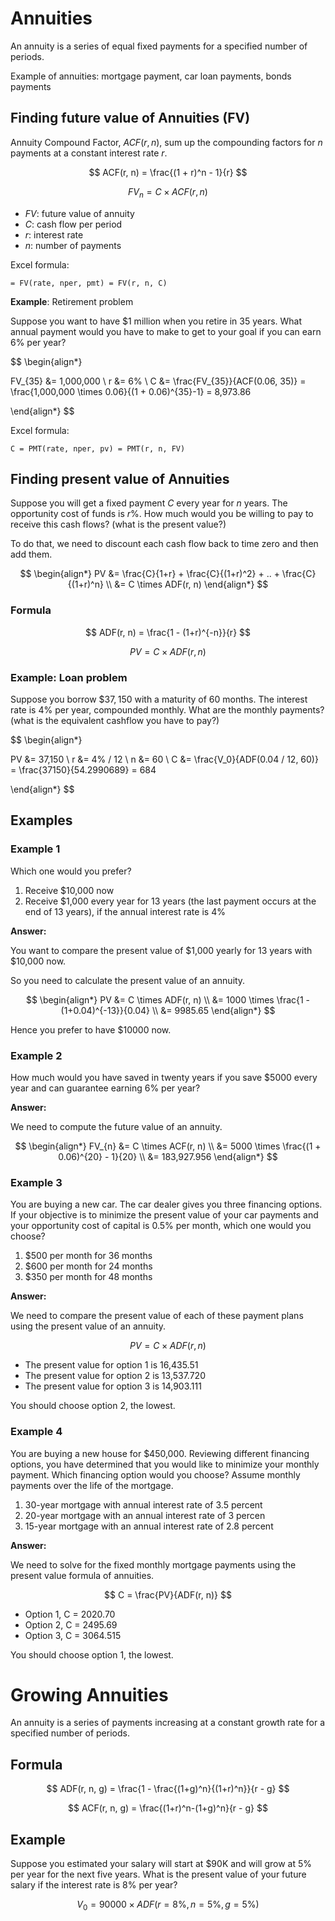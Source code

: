 # Annuities

An annuity is a series of equal fixed payments for a specified number of periods.

Example of annuities: mortgage payment, car loan payments, bonds payments

## Finding future value of Annuities (FV)

Annuity Compound Factor, $ACF(r, n)$, sum up the compounding factors for $n$ payments at a constant interest rate $r$.

$$
ACF(r, n) = \frac{(1 + r)^n - 1}{r}
$$

$$
FV_{n} = C \times ACF(r, n)
$$

- $FV$: future value of annuity
- $C$: cash flow per period
- $r$: interest rate
- $n$: number of payments

Excel formula:

```
= FV(rate, nper, pmt) = FV(r, n, C)
```

**Example**: Retirement problem

Suppose you want to have $1 million when you retire in 35 years. What annual payment would you have to make to get to your goal if you can earn 6% per year?

$$
\begin{align*}

FV_{35} &= 1,000,000 \\
r &= 6\% \\
C &= \frac{FV_{35}}{ACF(0.06, 35)} = \frac{1,000,000 \times 0.06}{(1 + 0.06)^{35}-1} = 8,973.86

\end{align*}
$$

Excel formula:

```
C = PMT(rate, nper, pv) = PMT(r, n, FV)
```

## Finding present value of Annuities

Suppose you will get a fixed payment $C$ every year for $n$ years. The opportunity cost of funds is $r$%. How much would you be willing to pay to receive this cash flows? (what is the present value?)

To do that, we need to discount each cash flow back to time zero and then add them.

$$
\begin{align*}
PV &= \frac{C}{1+r} + \frac{C}{(1+r)^2} + .. + \frac{C}{(1+r)^n} \\
  &= C \times ADF(r, n)
\end{align*}
$$

### Formula

$$
ADF(r, n) = \frac{1 - (1+r)^{-n}}{r}
$$

$$
PV = C \times ADF(r, n)
$$

### Example: Loan problem

Suppose you borrow $\$37,150$ with a maturity of 60 months. The interest rate is $4\%$ per year, compounded monthly. What are the monthly payments? (what is the equivalent cashflow you have to pay?)

$$
\begin{align*}

PV &= 37,150 \\
r &= 4\% / 12 \\
n &= 60 \\
C &= \frac{V_0}{ADF(0.04 / 12, 60)} = \frac{37150}{54.2990689} = 684

\end{align*}
$$

## Examples

### Example 1

Which one would you prefer?

1. Receive $10,000 now
2. Receive $1,000 every year for 13 years (the last payment occurs at the end of 13 years), if the annual interest rate is 4%

**Answer:**

You want to compare the present value of $1,000 yearly for 13 years with $10,000 now.

So you need to calculate the present value of an annuity.

$$
\begin{align*}
PV &= C \times ADF(r, n) \\
  &= 1000 \times \frac{1 - (1+0.04)^{-13}}{0.04} \\
  &= 9985.65
\end{align*}
$$

Hence you prefer to have $10000 now.


### Example 2

How much would you have saved in twenty years if you save $5000 every year and can guarantee earning 6% per year?

**Answer:**

We need to compute the future value of an annuity.

$$
\begin{align*}
FV_{n} &= C \times ACF(r, n) \\
  &= 5000 \times \frac{(1 + 0.06)^{20} - 1}{20} \\
  &= 183,927.956
\end{align*}
$$

### Example 3

You are buying a new car. The car dealer gives you three financing options. If your objective is to minimize the present value of your car payments and your opportunity cost of capital is 0.5% per month, which one would you choose?

1. $500 per month for 36 months
2. $600 per month for 24 months
3. $350 per month for 48 months

**Answer:**

We need to compare the present value of each of these payment plans using the present value of an annuity.

$$
PV = C \times ADF(r, n)
$$

- The present value for option 1 is 16,435.51
- The present value for option 2 is 13,537.720
- The present value for option 3 is 14,903.111

You should choose option 2, the lowest.

### Example 4

You are buying a new house for $450,000. Reviewing different financing options, you have determined that you would like to minimize your monthly payment. Which financing option would you choose? Assume monthly payments over the life of the mortgage.

1. 30-year mortgage with annual interest rate of 3.5 percent
2. 20-year mortgage with an annual interest rate of 3 percen
3. 15-year mortgage with an annual interest rate of 2.8 percent

**Answer:**

We need to solve for the fixed monthly mortgage payments using the present value formula of annuities.

$$
C = \frac{PV}{ADF(r, n)}
$$

- Option 1, C = 2020.70
- Option 2, C = 2495.69
- Option 3, C = 3064.515

You should choose option 1, the lowest.


# Growing Annuities

An annuity is a series of payments increasing at a constant growth rate for a specified number of periods.

## Formula

$$
ADF(r, n, g) = \frac{1 - \frac{(1+g)^n}{(1+r)^n}}{r - g}
$$

$$
ACF(r, n, g) = \frac{(1+r)^n-(1+g)^n}{r - g}
$$

## Example

Suppose you estimated your salary will start at $90K and will grow at 5% per year for the next five years. What is the present value of your future salary if the interest rate is 8% per year?

$$
V_0 = 90000 \times ADF(r=8\%, n=5\%, g=5\%)
$$